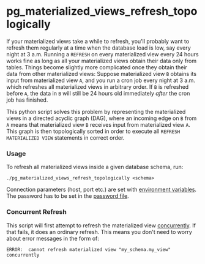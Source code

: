 # pg_materialized_views_refresh_topologically

If your materialized views take a while to refresh, you'll probably want to refresh them regularly at a time when the database load
is low, say every night at 3 a.m. Running a `REFRESH` on every materialized view every 24 hours works fine as long as all your
materialized views obtain their data only from tables. Things become slightly more complicated once they obtain their data from other materialized views: Suppose materialized view `B` obtains its input from materialized view `A`, and
you run a cron job every night at 3 a.m. which refreshes all materialized views in arbitrary order. If `B` is refreshed before `A`,
the data in `B` will still be 24 hours old immediately *after* the cron job has finished.

This python script solves this problem by representing the materialized views in a directed acyclic graph (DAG), where an incoming
edge on `B` from `A` means that materialized view `B` receives input from materialized view `A`. This graph is then topologically
sorted in order to execute all `REFRESH MATERIALIZED VIEW` statements in correct order.

### Usage
To refresh all materialized views inside a given database schema, run:

    ./pg_materialized_views_refresh_topologically <schema>

Connection parameters (host, port etc.) are set with [environment variables](https://www.postgresql.org/docs/10/libpq-envars.html). The password has to be set in the [password file](https://www.postgresql.org/docs/10/libpq-pgpass.html).

### Concurrent Refresh
This script will first attempt to refresh the materialized view [concurrently](https://www.postgresql.org/docs/10/static/sql-refreshmaterializedview.html). If that fails, it does an ordinary refresh. This means you don't need to worry about error messages in the form of:
```
ERROR:  cannot refresh materialized view "my_schema.my_view" concurrently
```
